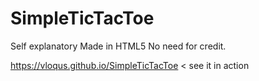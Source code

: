 # SimpleTicTacToe
Self explanatory
Made in HTML5
No need for credit.


https://vloqus.github.io/SimpleTicTacToe < see it in action
